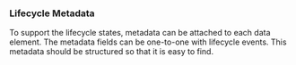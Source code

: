 ### Lifecycle Metadata

To support the lifecycle states, metadata can be attached to each data element.
The metadata fields can be one-to-one with lifecycle events. 
This metadata should be structured so that it is easy to find.